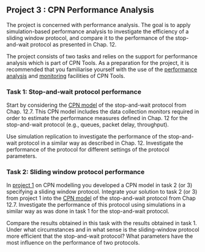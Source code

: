 ## Project 3 : CPN Performance Analysis

The project is concerned with performance analysis. The goal is to apply simulation-based performance analysis to investigate the efficiency of a sliding window protocol, and compare it to the performance of the stop-and-wait protocol as presented in Chap. 12.

The project consists of two tasks and relies on the support for performance analysis which is part of CPN Tools. As a preparation for the project, it is recommended that you familiarise yourself with the use of the <a href="http://wiki.daimi.au.dk/cpntools-help/performance_analysis.wiki?cmd=get&anchor=Performance+Analysis">performance analysis</a> and <a href="http://wiki.daimi.au.dk/cpntools-help/monitoring_a_cp-net.wiki?cmd=get&anchor=Monitoring+a+CP-net">monitoring</a> facilities of CPN Tools.

### Task 1: Stop-and-wait protocol performance

Start by considering the <a href="../models/chapter12/12-7PerformanceProtocol.cpn">CPN model</a> of the stop-and-wait protocol from Chap. 12.7. This CPN model includes the data collection monitors required in order to estimate the performance measures defined in Chap. 12 for the stop-and-wait protocol (e.g., queues, packet delay, throughput). </p>

Use simulation replication to investigate the performance of the stop-and-wait protocol in a similar way as described in Chap. 12. Investigate the performance of the protocol for different settings of the protocol parameters.</p>

### Task 2: Sliding window protocol performance</h4>

In <a href="./project1.html">project 1</a> on CPN modelling you developed a CPN model in task 2 (or 3) specifying a sliding window protocol. Integrate your solution to task 2 (or 3) from project 1 into the <a href="../models/chapter12/12-7PerformanceProtocol.cpn">CPN model</a> of the stop-and-wait protocol from Chap 12.7. Investigate the performance of this protocol using simulations in a similar way as was done in task 1 for the stop-and-wait protocol.

Compare the results obtained in this task with the results obtained in task 1. Under what circumstances and in what sense is the sliding-window protocol more efficient that the stop-and-wait protocol? What parameters have the most influence on the performance of two protocols.
